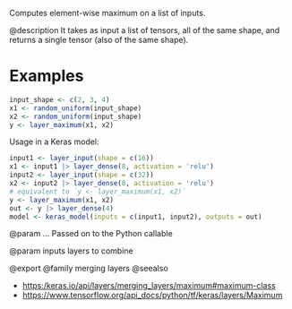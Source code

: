 Computes element-wise maximum on a list of inputs.

@description
It takes as input a list of tensors, all of the same shape,
and returns a single tensor (also of the same shape).

# Examples

```r
input_shape <- c(2, 3, 4)
x1 <- random_uniform(input_shape)
x2 <- random_uniform(input_shape)
y <- layer_maximum(x1, x2)
```

Usage in a Keras model:


```r
input1 <- layer_input(shape = c(16))
x1 <- input1 |> layer_dense(8, activation = 'relu')
input2 <- layer_input(shape = c(32))
x2 <- input2 |> layer_dense(8, activation = 'relu')
# equivalent to `y <- layer_maximum(x1, x2)`
y <- layer_maximum(x1, x2)
out <- y |> layer_dense(4)
model <- keras_model(inputs = c(input1, input2), outputs = out)
```

@param ...
Passed on to the Python callable

@param inputs
layers to combine

@export
@family merging layers
@seealso
+ <https:/keras.io/api/layers/merging_layers/maximum#maximum-class>
+ <https://www.tensorflow.org/api_docs/python/tf/keras/layers/Maximum>
